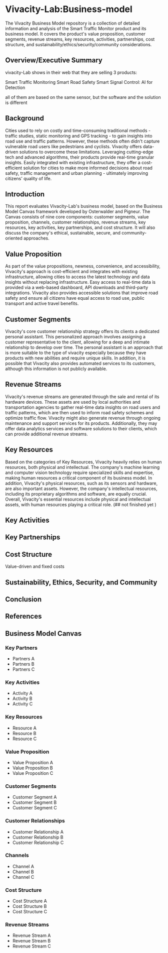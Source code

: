 # Vivacity-Lab:Business-model
The Vivacity Business Model repository is a collection of detailed information and analysis of the Smart Traffic Monitor product and its business model. It covers the product's value proposition, customer segments, revenue streams, key resources, activities, partnerships, cost structure, and sustainability/ethics/security/community considerations. 
## Overview/Executive Summary
vivacity-Lab  shows in their web that they are selling 3 products: 

Smart Traffic Monitoring
Smart Road Safety
Smart Signal Control: AI for Detection

all of them are based on the same sensor, but the software and the solution is different

## Background 
Cities used to rely on costly and time-consuming traditional methods - traffic studies, static monitoring and GPS tracking - to gain insights into road use and traffic patterns. However, these methods often didn't capture vulnerable road users like pedestrians and cyclists. Vivacity offers data-driven solutions to overcome these limitations. Leveraging cutting-edge tech and advanced algorithms, their products provide real-time granular insights. Easily integrated with existing infrastructure, they offer a cost-efficient solution for cities to make more informed decisions about road safety, traffic management and urban planning - ultimately improving citizens' quality of life.

## Introduction
This report evaluates Vivacity-Lab's business model, based on the Business Model Canvas framework developed by Osterwalder and Pigneur. The Canvas consists of nine core components: customer segments, value proposition, channels, customer relationships, revenue streams, key resources, key activities, key partnerships, and cost structure. It will also discuss the company's ethical, sustainable, secure, and community-oriented approaches.
## Value Proposition
As part of the value propositions, newness, convenience, and accessibility, Vivacity's approach is cost-efficient and integrates with existing infrastructure, allowing cities to access the latest technology and data insights without replacing infrastructure. Easy access to real-time data is provided via a web-based dashboard, API downloads and third-party integrations. Vivacity also provides accessible solutions that improve road safety and ensure all citizens have equal access to road use, public transport and active travel benefits.
## Customer Segments

Vivacity's core customer relationship strategy offers its clients a dedicated personal assistant. This personalized approach involves assigning a customer representative to the client, allowing for a deep and intimate relationship to develop over time. The personal assistant is an approach that is more suitable to the type of vivacity especially because they have products with new abilities and require unique skills.  In addition, it is possible that Vivacity also provides automated services to its customers, although this information is  not  publicly available.

## Revenue Streams

Vivacity's revenue streams  are generated through the sale and rental of its hardware devices. These assets are used by local authorities and transportation agencies to gather real-time data insights on road users and traffic patterns, which are then used to inform road safety schemes and optimize traffic flow. Vivacity might  also generate revenue through ongoing maintenance and support services for its products. Additionally, they may offer data analytics services and software solutions to their clients, which can provide additional revenue streams.

## Key Resources
Based on the categories of Key Resources, Vivacity heavily relies on human resources, both physical and intellectual. The company's machine learning and computer vision technology require specialized skills and expertise, making human resources a critical component of its business model. In addition, Vivacity's physical resources, such as its sensors and hardware, are also important assets. However, the company's intellectual resources, including its proprietary algorithms and software, are equally crucial. Overall, Vivacity's essential resources include physical and intellectual assets, with human resources playing a critical role. (## not finished yet )
## Key Activities

## Key Partnerships

## Cost Structure
Value-driven and fixed costs 

## Sustainability, Ethics, Security, and Community

## Conclusion

## References


## Business Model Canvas

### Key Partners

- Partners A
- Partners B
- Partners C

### Key Activities

- Activity A
- Activity B
- Activity C

### Key Resources

- Resource A
- Resource B
- Resource C

### Value Proposition

- Value Proposition A
- Value Proposition B
- Value Proposition C

### Customer Segments

- Customer Segment A
- Customer Segment B
- Customer Segment C

### Customer Relationships

- Customer Relationship A
- Customer Relationship B
- Customer Relationship C

### Channels

- Channel A
- Channel B
- Channel C

### Cost Structure

- Cost Structure A
- Cost Structure B
- Cost Structure C

### Revenue Streams

- Revenue Stream A
- Revenue Stream B
- Revenue Stream C
